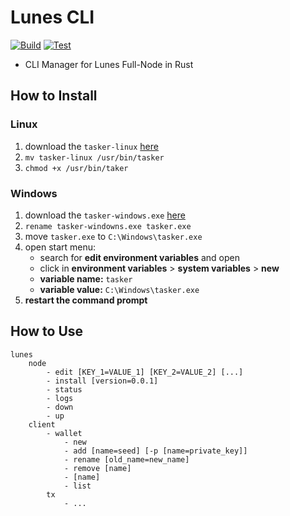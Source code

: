 # Lunes CLI

[![Build](https://github.com/lunes-platform/lunes-cli/actions/workflows/build.yml/badge.svg?branch=main)](https://github.com/lunes-platform/lunes-cli/actions/workflows/build.yml)
[![Test](https://github.com/lunes-platform/lunes-cli/actions/workflows/test.yml/badge.svg?branch=main)](https://github.com/lunes-platform/lunes-cli/actions/workflows/test.yml)

- CLI Manager for Lunes Full-Node in Rust

## How to Install

### Linux
1. download the `tasker-linux` [here](https://github.com/lunes-platform/lunes-cli/releases)
2. `mv tasker-linux /usr/bin/tasker`
3. `chmod +x /usr/bin/taker`

### Windows
1. download the `tasker-windows.exe` [here](https://github.com/lunes-platform/lunes-cli/releases)
2. `rename tasker-windowns.exe tasker.exe`
3. move `tasker.exe` to `C:\Windows\tasker.exe`
4. open start menu:
    - search for **edit environment variables** and open
    - click in **environment variables** > **system variables** > **new**
    - **variable name:** `tasker`
    - **variable value:** `C:\Windows\tasker.exe`
5. **restart the command prompt**

## How to Use

```
lunes
    node
        - edit [KEY_1=VALUE_1] [KEY_2=VALUE_2] [...]
        - install [version=0.0.1]
        - status
        - logs
        - down
        - up
    client
        - wallet
            - new
            - add [name=seed] [-p [name=private_key]]
            - rename [old_name=new_name]
            - remove [name]
            - [name]
            - list
        tx
            - ...
```